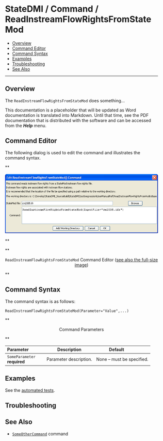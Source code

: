# StateDMI / Command / ReadInstreamFlowRightsFromStateMod #

* [Overview](#overview)
* [Command Editor](#command-editor)
* [Command Syntax](#command-syntax)
* [Examples](#examples)
* [Troubleshooting](#troubleshooting)
* [See Also](#see-also)

-------------------------

## Overview ##

The `ReadInstreamFlowRightsFromStateMod` does something...

This documentation is a placeholder that will be updated as Word documentation is translated into Markdown.
Until that time, see the PDF documentation that is distributed with the software and can be accessed
from the ***Help*** menu.

## Command Editor ##

The following dialog is used to edit the command and illustrates the command syntax.

**<p style="text-align: center;">
![ReadInstreamFlowRightsFromStateMod](ReadInstreamFlowRightsFromStateMod.png)
</p>**

**<p style="text-align: center;">
`ReadInstreamFlowRightsFromStateMod` Command Editor (<a href="../ReadInstreamFlowRightsFromStateMod.png">see also the full-size image</a>)
</p>**

## Command Syntax ##

The command syntax is as follows:

```text
ReadInstreamFlowRightsFromStateMod(Parameter="Value",...)
```
**<p style="text-align: center;">
Command Parameters
</p>**

| **Parameter**&nbsp;&nbsp;&nbsp;&nbsp;&nbsp;&nbsp;&nbsp;&nbsp;&nbsp;&nbsp;&nbsp;&nbsp; | **Description** | **Default**&nbsp;&nbsp;&nbsp;&nbsp;&nbsp;&nbsp;&nbsp;&nbsp;&nbsp;&nbsp; |
| --------------|-----------------|----------------- |
|`SomeParameter`<br>**required**|Parameter description.|None – must be specified.|

## Examples ##

See the [automated tests](https://github.com/OpenCDSS/cdss-app-statedmi-test/tree/master/test/regression/commands/ReadInstreamFlowRightsFromStateMod).

## Troubleshooting ##

## See Also ##

* [`SomeOtherCommand`](../SomeOtherCommand/SomeOtherCommand) command
